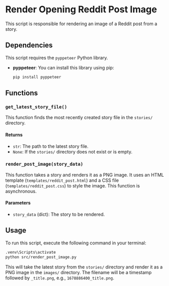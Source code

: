 
# Render Opening Reddit Post Image

This script is responsible for rendering an image of a Reddit post from a story.

## Dependencies

This script requires the `pyppeteer` Python library.

- **pyppeteer**: You can install this library using pip:
  ```bash
  pip install pyppeteer
  ```

## Functions

### `get_latest_story_file()`

This function finds the most recently created story file in the `stories/` directory.

#### Returns

- `str`: The path to the latest story file.
- `None`: If the `stories/` directory does not exist or is empty.

### `render_post_image(story_data)`

This function takes a story and renders it as a PNG image. It uses an HTML template (`templates/reddit_post.html`) and a CSS file (`templates/reddit_post.css`) to style the image. This function is asynchronous.

#### Parameters

- `story_data` (dict): The story to be rendered.

## Usage

To run this script, execute the following command in your terminal:

```bash
.venv\Scripts\activate
python src/render_post_image.py
```

This will take the latest story from the `stories/` directory and render it as a PNG image in the `images/` directory. The filename will be a timestamp followed by `_title.png`, e.g., `1678886400_title.png`.
